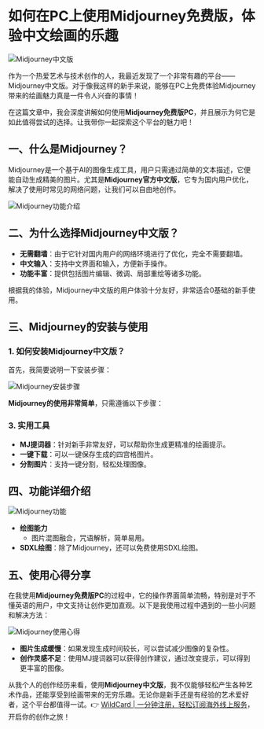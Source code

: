 # 如何在PC上使用Midjourney免费版，体验中文绘画的乐趣

![Midjourney中文版](&thumbnail=660x2147483647&quality=80&type=jpg)

作为一个热爱艺术与技术创作的人，我最近发现了一个非常有趣的平台——Midjourney中文版。对于像我这样的新手来说，能够在PC上免费体验Midjourney带来的绘画魅力真是一件令人兴奋的事情！

在这篇文章中，我会深度讲解如何使用**Midjourney免费版PC**，并且展示为何它是如此值得尝试的选择。让我带你一起探索这个平台的魅力吧！

## 一、什么是Midjourney？

Midjourney是一个基于AI的图像生成工具，用户只需通过简单的文本描述，它便能自动生成精美的图片。尤其是**Midjourney官方中文版**，它专为国内用户优化，解决了使用时常见的网络问题，让我们可以自由地创作。

![Midjourney功能介绍](&thumbnail=660x2147483647&quality=80&type=jpg)

## 二、为什么选择Midjourney中文版？

- **无需翻墙**：由于它针对国内用户的网络环境进行了优化，完全不需要翻墙。
- **中文输入**：支持中文界面和输入，方便新手操作。
- **功能丰富**：提供包括图片编辑、微调、局部重绘等诸多功能。

根据我的体验，Midjourney中文版的用户体验十分友好，非常适合0基础的新手使用。

## 三、Midjourney的安装与使用

### 1. 如何安装Midjourney中文版？

首先，我简要说明一下安装步骤：

![Midjourney安装步骤](&thumbnail=660x2147483647&quality=80&type=jpg)

**Midjourney的使用非常简单**，只需遵循以下步骤：

### 3. 实用工具

- **MJ提词器**：针对新手非常友好，可以帮助你生成更精准的绘画提示。
- **一键下载**：可以一键保存生成的四宫格图片。
- **分割图片**：支持一键分割，轻松处理图像。

## 四、功能详细介绍

![Midjourney功能](&thumbnail=660x2147483647&quality=80&type=jpg)

- **绘图能力**
  - 图片混图融合，咒语解析，简单易用。
- **SDXL绘图**：除了Midjourney，还可以免费使用SDXL绘图。

## 五、使用心得分享

在我使用**Midjourney免费版PC**的过程中，它的操作界面简单流畅，特别是对于不懂英语的用户，中文支持让创作更加直观。以下是我使用过程中遇到的一些小问题和解决方法：

![Midjourney使用心得](&thumbnail=660x2147483647&quality=80&type=jpg)

- **图片生成缓慢**：如果发现生成时间较长，可以尝试减少图像的复杂性。
- **创作灵感不足**：使用MJ提词器可以获得创作建议，通过改变提示，可以得到更丰富的图像。

从我个人的创作经历来看，使用**Midjourney中文版**，我不仅能够轻松产生各种艺术作品，还能享受到绘画带来的无穷乐趣。无论你是新手还是有经验的艺术爱好者，这个平台都值得一试。👉 [WildCard | 一分钟注册，轻松订阅海外线上服务](https://bbtdd.com/WildCard)，开启你的创作之旅！